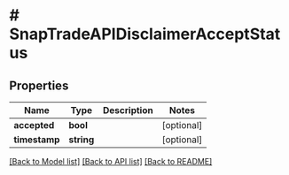 # # SnapTradeAPIDisclaimerAcceptStatus

## Properties

Name | Type | Description | Notes
------------ | ------------- | ------------- | -------------
**accepted** | **bool** |  | [optional]
**timestamp** | **string** |  | [optional]

[[Back to Model list]](../../README.md#models) [[Back to API list]](../../README.md#endpoints) [[Back to README]](../../README.md)

